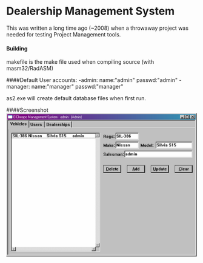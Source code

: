 # Dealership Management System

This was written a long time ago (~2008) when a throwaway project was needed for testing Project Management tools.

#### Building
makefile is the make file used when compiling source (with masm32/RadASM)

####Default User accounts: 
-admin:   name:"admin"   passwd:"admin"
-manager: name:"manager" passwd:"manager"

as2.exe will create default database files when first run.

####Screenshot
![Example of main Dealership window](/screenshots/scr.png?raw=true "Example of main Dealership window")
